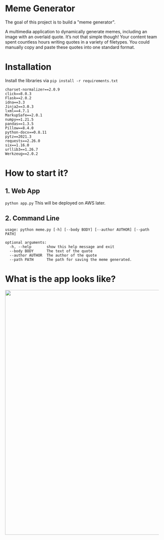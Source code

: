# Meme Generator

The goal of this project is to build a "meme generator".

A multimedia application to dynamically generate memes, including an image with an overlaid quote. It’s not that simple though! Your content team spent countless hours writing quotes in a variety of filetypes. You could manually copy and paste these quotes into one standard format.

# Installation

Install the libraries via ```pip install -r requirements.txt```

```
charset-normalizer==2.0.9
click==8.0.3
Flask==2.0.2
idna==3.3
Jinja2==3.0.3
lxml==4.7.1
MarkupSafe==2.0.1
numpy==1.21.5
pandas==1.3.5
Pillow==8.4.0
python-docx==0.8.11
pytz==2021.3
requests==2.26.0
six==1.16.0
urllib3==1.26.7
Werkzeug==2.0.2

```

# How to start it?
## 1. Web App
```python app.py```
This will be deployed on AWS later.

## 2. Command Line
```
usage: python meme.py [-h] [--body BODY] [--author AUTHOR] [--path PATH]

optional arguments:
  -h, --help       show this help message and exit
  --body BODY      The text of the quote
  --author AUTHOR  The author of the quote
  --path PATH      The path for saving the meme generated.
```

# What is the app looks like?
<img src="https://github.com/AlexSiXiong/udacity_intermediate_python_nanodegree2/blob/main/dog_demo.gif" width="800" height="800">
